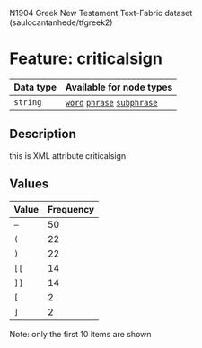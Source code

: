 <p>N1904 Greek New Testament Text-Fabric dataset (saulocantanhede/tfgreek2)</p>

<h1>Feature: criticalsign</h1>

<table>
<thead>
<tr>
  <th>Data type</th>
  <th>Available for node types</th>
</tr>
</thead>
<tbody>
<tr>
  <td><code>string</code></td>
  <td><A HREF="featurebynodetype.md#word"><code>word</code></A> <A HREF="featurebynodetype.md#phrase"><code>phrase</code></A> <A HREF="featurebynodetype.md#subphrase"><code>subphrase</code></A></td>
</tr>
</tbody>
</table>

<h2>Description</h2>

<p>this is XML attribute criticalsign</p>

<h2>Values</h2>

<table>
<thead>
<tr>
  <th>Value</th>
  <th>Frequency</th>
</tr>
</thead>
<tbody>
<tr>
  <td><code>—</code></td>
  <td>50</td>
</tr>
<tr>
  <td><code>(</code></td>
  <td>22</td>
</tr>
<tr>
  <td><code>)</code></td>
  <td>22</td>
</tr>
<tr>
  <td><code>[[</code></td>
  <td>14</td>
</tr>
<tr>
  <td><code>]]</code></td>
  <td>14</td>
</tr>
<tr>
  <td><code>[</code></td>
  <td>2</td>
</tr>
<tr>
  <td><code>]</code></td>
  <td>2</td>
</tr>
</tbody>
</table>

<p>Note: only the first 10 items are shown</p>
